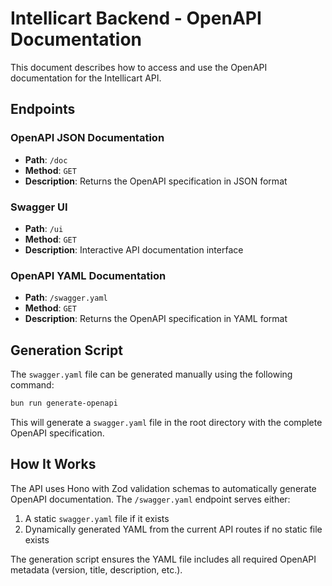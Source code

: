 # Intellicart Backend - OpenAPI Documentation

This document describes how to access and use the OpenAPI documentation for the Intellicart API.

## Endpoints

### OpenAPI JSON Documentation
- **Path**: `/doc`
- **Method**: `GET`
- **Description**: Returns the OpenAPI specification in JSON format

### Swagger UI
- **Path**: `/ui`
- **Method**: `GET`
- **Description**: Interactive API documentation interface

### OpenAPI YAML Documentation
- **Path**: `/swagger.yaml`
- **Method**: `GET`
- **Description**: Returns the OpenAPI specification in YAML format

## Generation Script

The `swagger.yaml` file can be generated manually using the following command:

```bash
bun run generate-openapi
```

This will generate a `swagger.yaml` file in the root directory with the complete OpenAPI specification.

## How It Works

The API uses Hono with Zod validation schemas to automatically generate OpenAPI documentation. 
The `/swagger.yaml` endpoint serves either:
1. A static `swagger.yaml` file if it exists
2. Dynamically generated YAML from the current API routes if no static file exists

The generation script ensures the YAML file includes all required OpenAPI metadata (version, title, description, etc.).